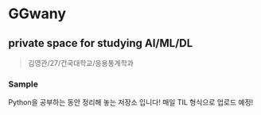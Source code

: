 # GGwany
## private space for studying AI/ML/DL
> 김영관/27/건국대학교/응용통계학과

### Sample
Python을 공부하는 동안 정리해 놓는 저장소 입니다!
매일 TIL 형식으로 업로드 예정!




